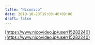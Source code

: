 ```yaml
---
title: "Niconico"
date: 2019-10-23T19:00:46+09:00
draft: false
---
```


[https://www.nicovideo.jp/user/15282240](https://www.nicovideo.jp/user/15282240)